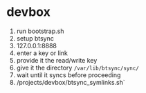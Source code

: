 # devbox

1. run bootstrap.sh
2. setup btsync
  1. 127.0.0.1:8888
  2. enter a key or link
  3. provide it the read/write key
  4. give it the directory `/var/lib/btsync/sync/`
  5. wait until it syncs before proceeding
3. /projects/devbox/btsync_symlinks.sh`

